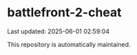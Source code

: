 # battlefront-2-cheat

Last updated: 2025-06-01 02:59:04

This repository is automatically maintained.
